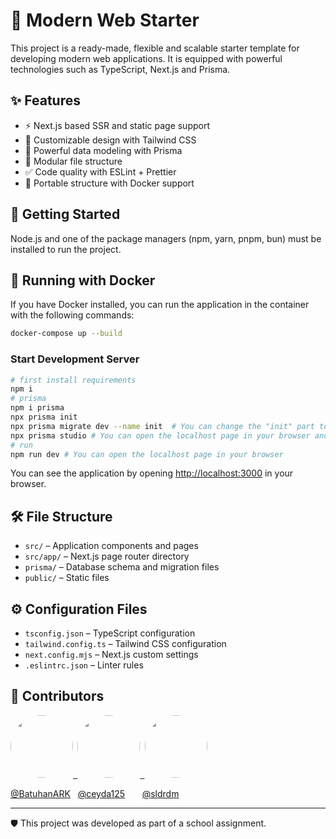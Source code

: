 # 🚀 Modern Web Starter

This project is a ready-made, flexible and scalable starter template for developing modern web applications. It is equipped with powerful technologies such as TypeScript, Next.js and Prisma.

## ✨ Features

- ⚡️ Next.js based SSR and static page support
- 🎨 Customizable design with Tailwind CSS
- 🔐 Powerful data modeling with Prisma
- 🧩 Modular file structure
- ✅ Code quality with ESLint + Prettier
- 🐳 Portable structure with Docker support

## 🚀 Getting Started

Node.js and one of the package managers (npm, yarn, pnpm, bun) must be installed to run the project.

## 🐳 Running with Docker

If you have Docker installed, you can run the application in the container with the following commands:

```bash
docker-compose up --build
```

### Start Development Server

```bash
# first install requirements
npm i
# prisma
npm i prisma
npx prisma init
npx prisma migrate dev --name init  # You can change the "init" part to whatever you want to name it
npx prisma studio # You can open the localhost page in your browser and see the tables in the db
# run 
npm run dev # You can open the localhost page in your browser
```

You can see the application by opening [http://localhost:3000](http://localhost:3000) in your browser.

## 🛠️ File Structure

- `src/` – Application components and pages
- `src/app/` – Next.js page router directory
- `prisma/` – Database schema and migration files
- `public/` – Static files

## ⚙️ Configuration Files

- `tsconfig.json` – TypeScript configuration
- `tailwind.config.ts` – Tailwind CSS configuration
- `next.config.mjs` – Next.js custom settings
- `.eslintrc.json` – Linter rules

## 💬 Contributors

<div style="display: flex;">
  <a href="https://github.com/BatuhanARK" >
    <img src="https://github.com/BatuhanARK.png" width="100" height="100" style="border-radius: 50%; object-fit: cover;" />
    <strong>&nbsp;</strong>
  </a>
  
  <a href="https://github.com/ceyda125" >
    <img src="https://github.com/ceyda125.png" width="100" height="100" style="border-radius: 50%; object-fit: cover;" />
    <strong>&nbsp;</strong>
  </a>

  <a href="https://github.com/sldrdm" >
    <img src="https://github.com/sldrdm.png" width="100" height="100" style="border-radius: 50%; object-fit: cover;" />
  </a>
</div>

[@BatuhanARK](https://github.com/BatuhanARK) &nbsp;&nbsp;[@ceyda125](https://github.com/ceyda125) &nbsp;&nbsp;&nbsp;&nbsp;&nbsp;&nbsp;[@sldrdm](https://github.com/sldrdm)

---

🛡️ This project was developed as part of a school assignment.